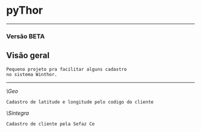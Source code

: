 # pyThor
--------------------------------------------
### Versão BETA

## Visão geral

```
Pequeno projeto pra facilitar alguns cadastro
no sistema Winthor.
```
--------------------------------------------


*\Geo*
```
Cadastro de latitude e longitude pelo codigo do cliente

```

*\Sintegra*
```
Cadastro de cliente pela Sefaz Ce
```

